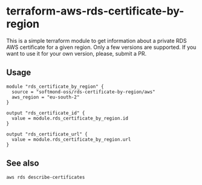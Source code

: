 # terraform-aws-rds-certificate-by-region

This is a simple terraform module to get information about a private RDS AWS certificate for a given region. Only a few versions are supported. If you want to use it for your own version, please, submit a PR.

## Usage

```hcl
module "rds_certificate_by_region" {
  source = "softmond-oss/rds-certificate-by-region/aws"
  aws_region = "eu-south-2"
}

output "rds_certificate_id" {
  value = module.rds_certificate_by_region.id
}

output "rds_certificate_url" {
  value = module.rds_certificate_by_region.url
}
```

## See also

```sh
aws rds describe-certificates
```
